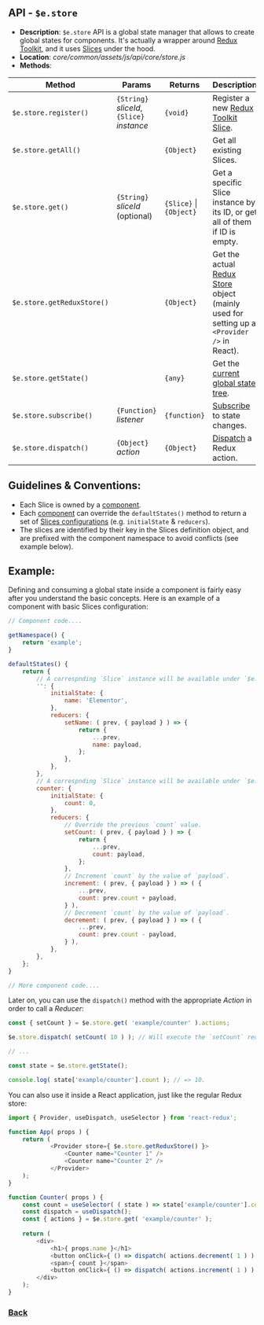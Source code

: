 ## API - `$e.store`
*  **Description**: `$e.store` API is a global state manager that allows to create global states for components.
   It's actually a wrapper around [Redux Toolkit](https://redux-toolkit.js.org/introduction/getting-started), and it uses [Slices](https://redux-toolkit.js.org/api/createslice) under the hood.
*  **Location**: *core/common/assets/js/api/core/store.js*
*  **Methods**:

| Method                        | Params                                                    | Returns                 | Description
|-------------------------------|-----------------------------------------------------------|-------------------------|---------------------------------------------------------------------
| `$e.store.register()`         | `{String}` *sliceId*, `{Slice}` *instance*   			    | `{void}`                | Register a new [Redux Toolkit Slice](https://redux-toolkit.js.org/api/createslice).
| `$e.store.getAll()`           |                                                           | `{Object}`              | Get all existing Slices.
| `$e.store.get()`              | `{String}` *sliceId* (optional)						    | `{Slice}` \| `{Object}` | Get a specific Slice instance by its ID, or get all of them if ID is empty.
| `$e.store.getReduxStore()`    |                                                           | `{Object}`              | Get the actual [Redux Store](https://redux-toolkit.js.org/api/configureStore) object (mainly used for setting up a `<Provider />` in React).
| `$e.store.getState()`         |                                                           | `{any}`                 | Get the [current global state tree](https://redux.js.org/api/store#getstate).
| `$e.store.subscribe()`        | `{Function}` *listener*                                   | `{function}`            | [Subscribe](https://redux.js.org/api/store#subscribelistener) to state changes.
| `$e.store.dispatch()`         | `{Object}` *action*                                       | `{Object}`              | [Dispatch](https://redux.js.org/api/store#dispatchaction) a Redux action.


## Guidelines & Conventions:
* Each Slice is owned by a [component](./components.md#guidelines-conventions--files-structure).
* Each [component](./components.md#guidelines-conventions--files-structure) can override the `defaultStates()` method to return a set of [Slices configurations](https://redux-toolkit.js.org/api/createslice) (e.g. `initialState` & `reducers`).
* The slices are identified by their key in the Slices definition object, and are prefixed with the component namespace to avoid conflicts (see example below).


## Example:
Defining and consuming a global state inside a component is fairly easy after you understand the basic concepts.
Here is an example of a component with basic Slices configuration:

```javascript
// Component code....

getNamespace() {
	return 'example';
}

defaultStates() {
	return {
		// A correspnding `Slice` instance will be available under `$e.store.get( 'example' )`.
		'': {
			initialState: {
				name: 'Elementor',
			},
			reducers: {
				setName: ( prev, { payload } ) => {
					return {
						...prev,
						name: payload,
					};
				},
			},
		},
		// A correspnding `Slice` instance will be available under `$e.store.get( 'example/counter' )`.
		counter: {
			initialState: {
				count: 0,
			},
			reducers: {
				// Override the previous `count` value.
				setCount: ( prev, { payload } ) => {
					return {
						...prev,
						count: payload,
					};
				},
				// Increment `count` by the value of `payload`.
				increment: ( prev, { payload } ) => ( {
					...prev,
					count: prev.count + payload,
				} ),
				// Decrement `count` by the value of `payload`.
				decrement: ( prev, { payload } ) => ( {
					...prev,
					count: prev.count - payload,
				} ),
			},
		},
	};
}

// More component code....
```

Later on, you can use the `dispatch()` method with the appropriate *Action* in order to call a *Reducer*:
```javascript
const { setCount } = $e.store.get( 'example/counter' ).actions;

$e.store.dispatch( setCount( 10 ) ); // Will execute the `setCount` reducer.

// ...

const state = $e.store.getState();

console.log( state['example/counter'].count ); // => 10.
```

You can also use it inside a React application, just like the regular Redux store:
```javascript
import { Provider, useDispatch, useSelector } from 'react-redux';

function App( props ) {
	return (
			<Provider store={ $e.store.getReduxStore() }>
				<Counter name="Counter 1" />
				<Counter name="Counter 2" />
			</Provider>
	);
}

function Counter( props ) {
	const count = useSelector( ( state ) => state['example/counter'].count );
	const dispatch = useDispatch();
	const { actions } = $e.store.get( 'example/counter' );
	
	return (
		<div>
			<h1>{ props.name }</h1>
			<button onClick={ () => dispatch( actions.decrement( 1 ) ) }> - </button>
			<span>{ count }</span>
			<button onClick={ () => dispatch( actions.increment( 1 ) ) }> + </button>
		</div>
	);
}
```

### [Back](../readme.md) 
